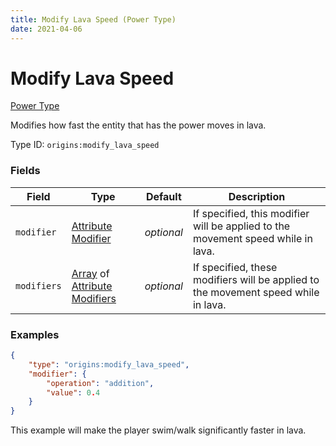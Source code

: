 ```yaml
---
title: Modify Lava Speed (Power Type)
date: 2021-04-06
---
```


# Modify Lava Speed

[Power Type](../power_types.md)

Modifies how fast the entity that has the power moves in lava.

Type ID: `origins:modify_lava_speed`


### Fields

Field  | Type | Default | Description
-------|------|---------|-------------
`modifier` | [Attribute Modifier](../data_types/attribute_modifier.md) | _optional_ | If specified, this modifier will be applied to the movement speed while in lava.
`modifiers` | [Array](../data_types/array.md) of [Attribute Modifiers](../data_types/attribute_modifier.md) | _optional_ | If specified, these modifiers will be applied to the movement speed while in lava.



### Examples

```json
{
    "type": "origins:modify_lava_speed",
    "modifier": {
        "operation": "addition",
        "value": 0.4
    }
}
```

This example will make the player swim/walk significantly faster in lava.
